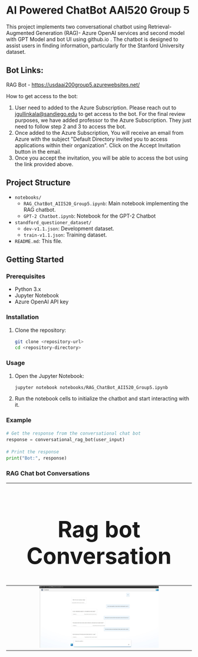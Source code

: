 # AI Powered ChatBot AAI520 Group 5

This project implements two conversational chatbot using Retrieval-Augmented Generation (RAG)- Azure OpenAI services and second model with GPT Model and bot UI using github.io . The chatbot is designed to assist users in finding information, particularly for the Stanford University dataset.

## Bot Links:
RAG Bot - https://usdaai200group5.azurewebsites.net/

How to get access to the bot:
1. User need to added to the Azure Subscription. Please reach out to jgullinkala@sandiego.edu to get access to the bot. For the final review purposes, we have added professor to the Azure Subscription. They just need to follow step 2 and 3 to access the bot.
2. Once added to the Azure Subscription, You will receive an email from Azure with the subject "Default Directory invited you to access applications within their organization". Click on the Accept Invitation button in the email.
3. Once you accept the invitation, you will be able to access the bot using the link provided above.


## Project Structure

- `notebooks/`
  - `RAG_ChatBot_AII520_Group5.ipynb`: Main notebook implementing the RAG chatbot.
  - `GPT-2 Chatbot.ipynb`: Notebook for the GPT-2 Chatbot
- `standford_questioner_dataset/`
  - `dev-v1.1.json`: Development dataset.
  - `train-v1.1.json`: Training dataset.
- `README.md`: This file.

## Getting Started

### Prerequisites

- Python 3.x
- Jupyter Notebook
- Azure OpenAI API key

### Installation

1. Clone the repository:
    ```sh
    git clone <repository-url>
    cd <repository-directory>
    ```
### Usage

1. Open the Jupyter Notebook:
    ```sh
    jupyter notebook notebooks/RAG_ChatBot_AII520_Group5.ipynb
    ```

2. Run the notebook cells to initialize the chatbot and start interacting with it.

### Example

```python
# Get the response from the conversational chat bot
response = conversational_rag_bot(user_input)

# Print the response
print("Bot:", response)
```
### RAG Chat bot Conversations
| <h1 style="font-size:60px;">Rag bot Conversation</h1> |
|:-:|
| <img src="images/bot.jpg" width="66%"> |

